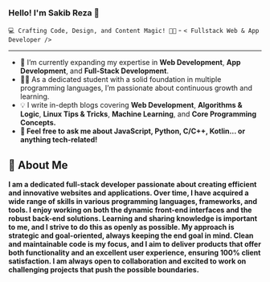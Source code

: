 <!-- ============ INTRO START ============ -->

<!-- greeting -->
<h3>Hello! I'm Sakib Reza 👋</h3>

<!-- tagline -->
`💻 Crafting Code, Design, and Content Magic! 🚀✨` - `< Fullstack Web & App Developer />`

<hr/>

<!-- activity -->
<ul>
  <li>🌱 I’m currently expanding my expertise in <b>Web Development</b>, <b>App Development</b>, and <b>Full-Stack Development</b>.</li>
  <li>👨‍🎓 As a dedicated student with a solid foundation in multiple programming languages, I’m passionate about continuous growth and learning.</li>
  <li>💡 I write in-depth blogs covering <b>Web Development</b>, <b>Algorithms & Logic</b>, <b>Linux Tips & Tricks</b>, <b>Machine Learning</b>, and <b>Core Programming Concepts.</li>
  <li>💬 Feel free to ask me about JavaScript, Python, C/C++, Kotlin... or anything tech-related!</li>
</ul>
<!-- ============ INTRO END ============ -->

<!-- ============ ABOUT START ============ -->
<h2>🚀 About Me</h2>
<p>
  I am a dedicated full-stack developer passionate about creating efficient and innovative websites and applications. Over time, I have acquired a wide
  range of skills in various programming languages, frameworks, and tools. I enjoy working on both the dynamic front-end interfaces and the robust back-end
  solutions. Learning and sharing knowledge is important to me, and I strive to do this as openly as possible. My approach is strategic and goal-oriented,
  always keeping the end goal in mind. Clean and maintainable code is my focus, and I aim to deliver products that offer both functionality and an excellent
  user experience, ensuring 100% client satisfaction. I am always open to collaboration and excited to work on challenging projects that push the
  possible boundaries.
</p>
<!-- ============ ABOUT END ============ -->


<!---
sakibreza229/sakibreza229 is a ✨ special ✨ repository because its `README.md` (this file) appears on your GitHub profile.
You can click the Preview link to take a look at your changes.
--->
